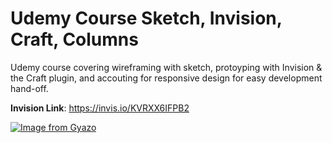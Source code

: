 # Udemy Course Sketch, Invision, Craft, Columns

Udemy course covering wireframing with sketch, protoyping with Invision & the Craft plugin, and accouting for responsive design for easy development hand-off.

**Invision Link**: https://invis.io/KVRXX6IFPB2

[![Image from Gyazo](https://i.gyazo.com/caf99ef769e4dde4530122af338f26a7.gif)](https://gyazo.com/caf99ef769e4dde4530122af338f26a7)